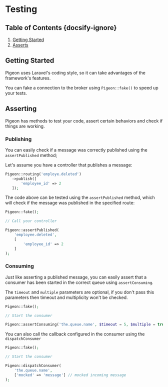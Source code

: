 # Testing
## Table of Contents {docsify-ignore}
 1. [Getting Started](#getting-started)
 2. [Asserts](#asserts)
 
## Getting Started
Pigeon uses Laravel's coding style, so it can take advantages of the framework's features.

You can fake a connection to the broker using `Pigeon::fake()` to speed up your tests.
 
## Asserting
 Pigeon has methods to test your code, assert certain behaviors and check if things are working.
 
### Publishing
 You can easily check if a message was correctly published using the `assertPublished` method;
 
 Let's assume you have a controller that publishes a message:
 ```php
Pigeon::routing('employe.deleted')
    ->publish([
        'employee_id' => 2
    ]);
```

The code above can be tested using the `assertPublished` method, which will check if the message was published in the specified route:
```php
Pigeon::fake();

// Call your controller

Pigeon::assertPublished(
    'employee.deleted',
    [
        'employee_id' => 2
    ]
);
```

### Consuming
Just like asserting a published message, you can easily assert that a consumer has been started in the correct queue using `assertConsuming`.

The `timeout` and `multiple` parameters are optional, if you don't pass this parameters then timeout and multiplicity won't be checked. 
```php
Pigeon::fake();

// Start the consumer

Pigeon::assertConsuming('the.queue.name', $timeout = 5, $multiple = true);
```

You can also call the callback configured in the consumer using the `dispatchConsumer`
```php
Pigeon::fake();

// Start the consumer

Pigeon::dispatchConsumer(
    'the.queue.name',
    ['mocked' => 'message'] // mocked incoming message
);
``` 